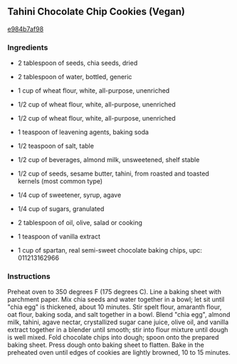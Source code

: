 ## Tahini Chocolate Chip Cookies (Vegan)

[e984b7af98](http://allrecipes.com/recipe/tahini-chocolate-chip-cookies-vegan/)

### Ingredients

 - 2 tablespoon of seeds, chia seeds, dried

 - 2 tablespoon of water, bottled, generic

 - 1 cup of wheat flour, white, all-purpose, unenriched

 - 1/2 cup of wheat flour, white, all-purpose, unenriched

 - 1/2 cup of wheat flour, white, all-purpose, unenriched

 - 1 teaspoon of leavening agents, baking soda

 - 1/2 teaspoon of salt, table

 - 1/2 cup of beverages, almond milk, unsweetened, shelf stable

 - 1/2 cup of seeds, sesame butter, tahini, from roasted and toasted kernels (most common type)

 - 1/4 cup of sweetener, syrup, agave

 - 1/4 cup of sugars, granulated

 - 2 tablespoon of oil, olive, salad or cooking

 - 1 teaspoon of vanilla extract

 - 1 cup of spartan, real semi-sweet chocolate baking chips, upc: 011213162966

### Instructions

Preheat oven to 350 degrees F (175 degrees C). Line a baking sheet with parchment paper. Mix chia seeds and water together in a bowl; let sit until "chia egg" is thickened, about 10 minutes. Stir spelt flour, amaranth flour, oat flour, baking soda, and salt together in a bowl. Blend "chia egg", almond milk, tahini, agave nectar, crystallized sugar cane juice, olive oil, and vanilla extract together in a blender until smooth; stir into flour mixture until dough is well mixed. Fold chocolate chips into dough; spoon onto the prepared baking sheet. Press dough onto baking sheet to flatten. Bake in the preheated oven until edges of cookies are lightly browned, 10 to 15 minutes.